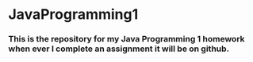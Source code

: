 # JavaProgramming1

### This is the repository for my Java Programming 1 homework when ever I complete an assignment it will be on github.